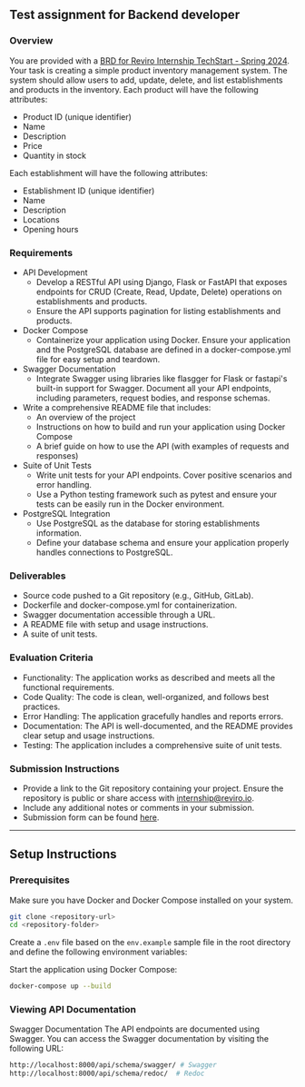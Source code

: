 ## Test assignment for Backend developer

### Overview

You are provided with a [BRD for Reviro Internship TechStart - Spring 2024](https://docs.google.com/document/u/0/d/1vb_hHeQ4kBvzXeq4mOyko4oYZkhplLKHhy7YlUq64Lc/edit). Your task is creating a simple product inventory management system. The system should allow users to add, update, delete, and list establishments and products in the inventory. Each product will have the following attributes:

- Product ID (unique identifier)
- Name
- Description
- Price
- Quantity in stock

Each establishment will have the following attributes:

- Establishment ID (unique identifier)
- Name
- Description
- Locations
- Opening hours

### Requirements

- API Development
  - Develop a RESTful API using Django, Flask or FastAPI that exposes endpoints for CRUD (Create, Read, Update, Delete) operations on establishments and products.
  - Ensure the API supports pagination for listing establishments and products.
- Docker Compose
  - Containerize your application using Docker. Ensure your application and the PostgreSQL database are defined in a docker-compose.yml file for easy setup and teardown.
- Swagger Documentation
  - Integrate Swagger using libraries like flasgger for Flask or fastapi's built-in support for Swagger. Document all your API endpoints, including parameters, request bodies, and response schemas.
- Write a comprehensive README file that includes:
  - An overview of the project
  - Instructions on how to build and run your application using Docker Compose
  - A brief guide on how to use the API (with examples of requests and responses)
- Suite of Unit Tests
  - Write unit tests for your API endpoints. Cover positive scenarios and error handling.
  - Use a Python testing framework such as pytest and ensure your tests can be easily run in the Docker environment.
- PostgreSQL Integration
  - Use PostgreSQL as the database for storing establishments information.
  - Define your database schema and ensure your application properly handles connections to PostgreSQL.

### Deliverables

- Source code pushed to a Git repository (e.g., GitHub, GitLab).
- Dockerfile and docker-compose.yml for containerization.
- Swagger documentation accessible through a URL.
- A README file with setup and usage instructions.
- A suite of unit tests.

### Evaluation Criteria

- Functionality: The application works as described and meets all the functional requirements.
- Code Quality: The code is clean, well-organized, and follows best practices.
- Error Handling: The application gracefully handles and reports errors.
- Documentation: The API is well-documented, and the README provides clear setup and usage instructions.
- Testing: The application includes a comprehensive suite of unit tests.

### Submission Instructions

- Provide a link to the Git repository containing your project. Ensure the repository is public or share access with [internship@reviro.io](mailto:internship@reviro.io).
- Include any additional notes or comments in your submission.
- Submission form can be found [here](https://forms.gle/nTqTo7wuVFerpknB6).

--- 

## Setup Instructions

### Prerequisites

Make sure you have Docker and Docker Compose installed on your system.

```bash
git clone <repository-url>
cd <repository-folder>
```

Create a `.env` file based on the `env.example` sample file in the root directory and define the following environment variables:


Start the application using Docker Compose:
```bash
docker-compose up --build
```

### Viewing API Documentation
Swagger Documentation
The API endpoints are documented using Swagger. You can access the Swagger documentation by visiting the following URL:

```bash
http://localhost:8000/api/schema/swagger/ # Swagger
http://localhost:8000/api/schema/redoc/  # Redoc
```
